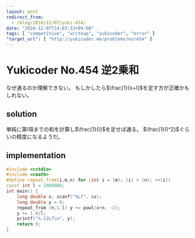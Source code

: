 ```yaml
---
layout: post
redirect_from:
  - /blog/2016/12/07/yuki-454/
date: "2016-12-07T14:03:33+09:00"
tags: [ "competitive", "writeup", "yukicoder", "error" ]
"target_url": [ "http://yukicoder.me/problems/no/454" ]
---
```


# Yukicoder No.454 逆2乗和

なぜ通るのか理解できない。
もしかしたら$\frac{1}{x+l}$を足す方が正確かもしれない。

## solution

単純に第$l$項までの和を計算し$\frac{1}{l}$を足せば通る。
$\frac{1}{l^2}$ぐらいの精度になるようだ。

## implementation

``` c++
#include <cstdio>
#include <cmath>
#define repeat_from(i,m,n) for (int i = (m); (i) < (n); ++(i))
const int l = 1000000;
int main() {
    long double x; scanf("%Lf", &x);
    long double y = 0;
    repeat_from (n,1,l) y += powl(x+n, -2);
    y += 1.0/l;
    printf("%.12Lf\n", y);
    return 0;
}
```
